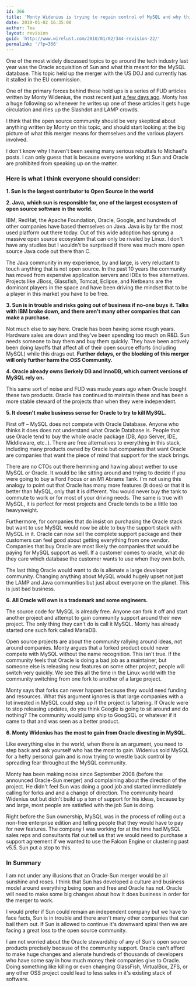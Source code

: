 ```yaml
---
id: 366
title: 'Monty Widenius is trying to regain control of MySQL and why this is bad for OSS'
date: 2010-01-02 16:35:00
author: Tea
layout: revision
guid: 'http://www.wirelust.com/2010/01/02/344-revision-22/'
permalink: '/?p=366'
---
```


One of the most widely discussed topics to go around the tech industry last year was the Oracle acquisition of Sun and what this meant for the MySQL database. This topic held up the merger with the US DOJ and currently has it stalled in the EU commission.

One of the primary forces behind these hold ups is a series of FUD articles written by Monty Widenius, the most recent just [a few days ago](http://monty-says.blogspot.com/2009/12/help-keep-internet-free.html). Monty has a huge following so whenever he writes up one of these articles it gets huge circulation and riles up the Slashdot and LAMP crowds.

I think that the open source community should be very skeptical about anything written by Monty on this topic, and should start looking at the big picture of what this merger means for themselves and the various players involved.

I don't know why I haven't been seeing many serious rebuttals to Michael's posts. I can only guess that is because everyone working at Sun and Oracle are prohibited from speaking up on the matter.

### Here is what I think everyone should consider:

**1. Sun is the largest contributor to Open Source in the world**

**2. Java, which sun is responsible for, one of the largest ecosystem of open source software in the world.**

IBM, RedHat, the Apache Foundation, Oracle, Google, and hundreds of other companies have based themselves on Java. Java is by far the most used platform out there today. Out of this wide adoption has sprung a massive open source ecosystem that can only be rivaled by Linux. I don't have any studies but I wouldn't be surprised if there was much more open source Java code out there than C.

The Java community in my experience, by and large, is very reluctant to touch anything that is not open source. In the past 10 years the community has moved from expensive application servers and IDEs to free alternatives. Projects like JBoss, Glassfish, Tomcat, Eclipse, and Netbeans are the dominant players in the space and have been driving the mindset that to be a player in this market you have to be free.

**3. Sun is in trouble and risks going out of business if no-one buys it. Talks with IBM broke down, and there aren't many other companies that can make a purchase.**

Not much else to say here. Oracle has been having some rough years. Hardware sales are down and they've been spending too much on R&amp;D. Sun needs someone to buy them and buy them quickly. They have been actively been doing layoffs that affect all of their open source efforts (including MySQL) while this drags out. **Further delays, or the blocking of this merger will only further harm the OSS Community.**

**4. Oracle already owns Berkely DB and InnoDB, which current versions of MySQL rely on.**

This same sort of noise and FUD was made years ago when Oracle bought these two products. Oracle has continued to maintain these and has been a more stable steward of the projects than when they were independent.

**5. It doesn't make business sense for Oracle to try to kill MySQL.**

First off – MySQL does not compete with Oracle Database. Anyone who thinks it does does not understand what Oracle Database is. People that use Oracle tend to buy the whole oracle package (DB, App Server, IDE, Middleware, etc..). There are free alternatives to everything in this stack, including many products owned by Oracle but companies that want Oracle are companies that want the piece of mind that support for the stack brings.

There are no CTOs out there hemming and hawing about wether to use MySQL or Oracle. It would be like sitting around and trying to decide if you were going to buy a Ford Focus or an M1 Abrams Tank. I'm not using this analogy to point out that Oracle has many more features (it does) or that it is better than MySQL, only that it is different. You would never buy the tank to commute to work or for most of your driving needs. The same is true with MySQL, it is perfect for most projects and Oracle tends to be a little too heavyweight.

Furthermore, for companies that do insist on purchasing the Oracle stack but want to use MySQL would now be able to buy the support stack with MySQL in it. Oracle can now sell the complete support package and their customers can feel good about getting everything from one vendor. Companies that buy Oracle are most likely the companies that would be paying for MySQL support as well. If a customer comes to oracle, what do they care which database the customer wants to use when they own both.

The last thing Oracle would want to do is alienate a large developer community. Changing anything about MySQL would hugely upset not just the LAMP and Java communities but just about everyone on the planet. This is just bad business.

**6. All Oracle will own is a trademark and some engineers.**

The source code for MySQL is already free. Anyone can fork it off and start another project and attempt to gain community support around their new project. The only thing they can't do is call it MySQL. Monty has already started one such fork called MariaDB.

Open source projects are about the community rallying around ideas, not around companies. Monty argues that a forked product could never compete with MySQL without the name recognition. This isn't true. If the community feels that Oracle is doing a bad job as a maintainer, but someone else is releasing new features on some other project, people will switch very quickly. We see this all the time in the Linux world with the community switching from one fork to another of a large project.

Monty says that forks can never happen because they would need funding and resources. What this argument ignores is that large companies with a lot invested in MySQL could step up if the project is faltering. If Oracle were to stop releasing updates, do you think Google is going to sit around and do nothing? The community would jump ship to GoogSQL or whatever if it came to that and was seen as a better product.

**6. Monty Widenius has the most to gain from Oracle divesting in MySQL.**

Like everything else in the world, when there is an argument, you need to step back and ask yourself who has the most to gain. Widenius sold MySQL for a hefty personal gain and is now trying to wrestle back control by spreading fear throughout the MySQL community.

Monty has been making noise since September 2008 (before the announced Oracle-Sun merger) and complaining about the direction of the project. He didn't feel Sun was doing a good job and started immediately calling for forks and and a change of direction. The community heard Widenius out but didn't build up a ton of support for his ideas, because by and large, most people are satisfied with the job Sun is doing.

Right before the Sun ownership, MySQL was in the process of rolling out a non-free enterprise edition and telling people that they would have to pay for new features. The company I was working for at the time had MySQL sales reps and consultants flat out tell us that we would need to purchase a support agreement if we wanted to use the Falcon Engine or clustering past v5.5. Sun put a stop to this.

### In Summary

I am not under any illusions that an Oracle-Sun merger would be all sunshine and roses. I think that Sun has developed a culture and business model around everything being open and free and Oracle has not. Oracle will need to make some big changes about how it does business in order for the merger to work.

I would prefer if Sun could remain an independent company but we have to face facts, Sun is in trouble and there aren't many other companies that can bail them out. If Sun is allowed to continue it's downward spiral then we are facing a great loss to the open source community.

I am not worried about the Oracle stewardship of any of Sun's open source products precisely because of the community support. Oracle can't afford to make huge changes and alienate hundreds of thousands of developers who have some say in how much money their companies give to Oracle. Doing something like killing or even changing GlassFish, VirtualBox, ZFS, or any other OSS project could lead to less sales in it's existing stack of software.